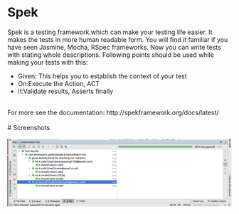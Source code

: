 # Spek
Spek is a testing framework which can make your testing life easier. It makes the tests in more human readable form. You will find it familiar if you have seen Jasmine, Mocha, RSpec frameworks. Now you can write tests with stating whole descriptions. Following points should be used while making your tests with this:
<UL>
<LI>Given: This helps you to establish the context of your test</LI>
<LI>On:Execute the Action, ACT</LI>
<LI>It:Validate results, Asserts finally</LI>
</UL>
<br>
For more see the documentation: http://spekframework.org/docs/latest/
<br>
<br>
# Screenshots
<br><br>
<img src="img.png"/>
